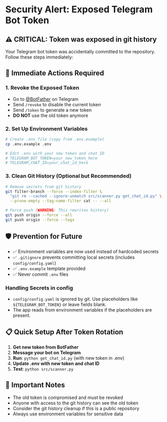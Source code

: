# Security Alert: Exposed Telegram Bot Token

## ⚠️ CRITICAL: Token was exposed in git history

Your Telegram bot token was accidentally committed to the repository. Follow these steps immediately:

## 🔧 Immediate Actions Required

### 1. Revoke the Exposed Token
- Go to [@BotFather](https://t.me/BotFather) on Telegram
- Send `/revoke` to disable the current token
- Send `/token` to generate a new token
- **DO NOT** use the old token anymore

### 2. Set Up Environment Variables
```bash
# Create .env file (copy from .env.example)
cp .env.example .env

# Edit .env with your new token and chat ID
# TELEGRAM_BOT_TOKEN=your_new_token_here
# TELEGRAM_CHAT_ID=your_chat_id_here
```

### 3. Clean Git History (Optional but Recommended)
```bash
# Remove secrets from git history
git filter-branch --force --index-filter \
  "git rm --cached --ignore-unmatch src/scanner.py get_chat_id.py" \
  --prune-empty --tag-name-filter cat -- --all

# Force push (WARNING: This rewrites history)
git push origin --force --all
git push origin --force --tags
```

## 🛡️ Prevention for Future

- ✅ Environment variables are now used instead of hardcoded secrets
- ✅ `.gitignore` prevents committing local secrets (includes `config/config.yaml`)
- ✅ `.env.example` template provided
- ✅ Never commit `.env` files

### Handling Secrets in config
- `config/config.yaml` is ignored by git. Use placeholders like `${TELEGRAM_BOT_TOKEN}` or leave fields blank.
- The app reads from environment variables if the placeholders are present.

## 📋 Quick Setup After Token Rotation

1. **Get new token from BotFather**
2. **Message your bot on Telegram**
3. **Run**: `python get_chat_id.py` (with new token in .env)
4. **Update .env with new token and chat ID**
5. **Test**: `python src/scanner.py`

## 🚨 Important Notes

- The old token is compromised and must be revoked
- Anyone with access to the git history can see the old token
- Consider the git history cleanup if this is a public repository
- Always use environment variables for sensitive data

